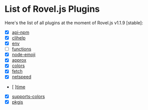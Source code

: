 # List of Rovel.js Plugins

Here's the list of all plugins at the moment of Rovel.js v1.1.9 [stable]:

- [x] [api-npm](/rjs-plugins/api-npm)
- [x] [clihelp](/rjs-plugins/clihelp)
- [x] [env](/rjs-plugins/env)
- [ ] [functions](/rjs-plugins/functions)
- [x] [node-emoji](/rjs-plugins/emoji)
- [x] [approx](/rjs-plugins/approx)
- [x] [colors](/rjs-plugins/colors)
- [x] [fetch](/rjs-plugins/fetch)
- [x] [netspeed](/rjs-plugins/netspeed)
- [ ][time](/rjs-plugins/time)
- [x] [supports-colors](/rjs-plugins/supports-colors)
- [x] [pkgjs](/rjs-plugins/pkgjs)